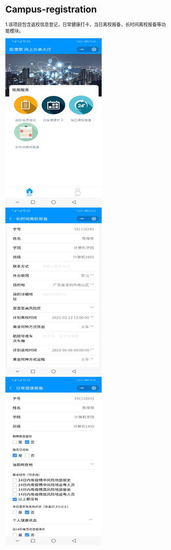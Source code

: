 # Campus-registration
1.该项目包含返校信息登记，日常健康打卡，当日离校报备，长时间离校报备等功能模块。

<img src="https://github.com/ZRchen/Campus-registration/blob/master/images/1.jpg" width="300" height="525">
<img src="https://github.com/ZRchen/Campus-registration/blob/master/images/3.jpg" width="300" height="525">
<img src="https://github.com/ZRchen/Campus-registration/blob/master/images/4.jpg" width="300" height="525">
